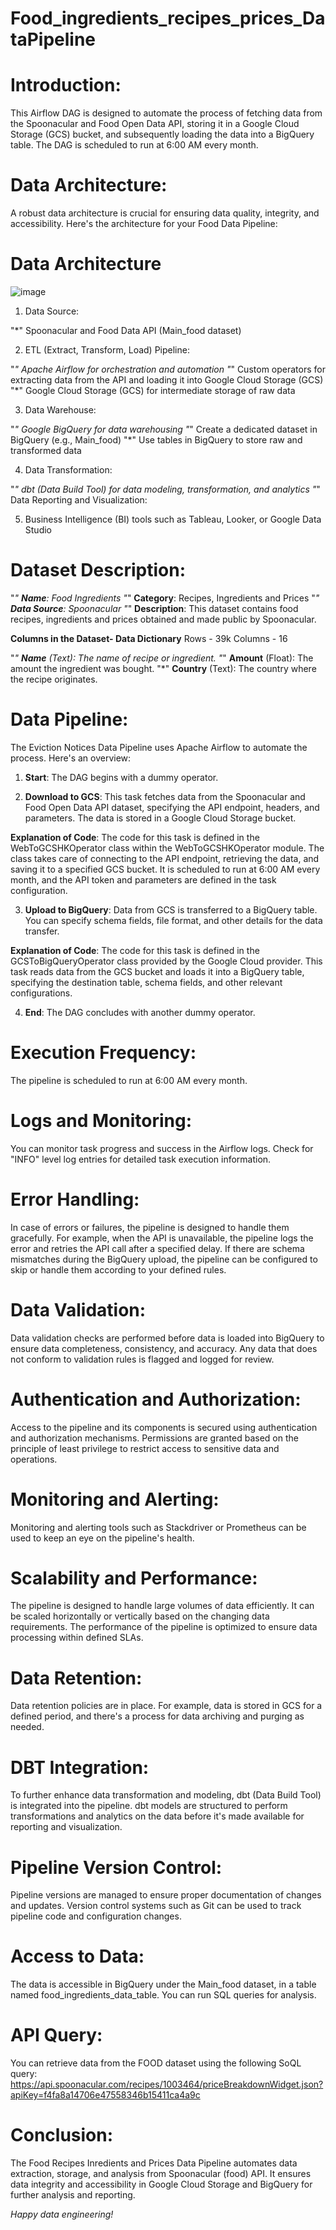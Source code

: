 # Food_ingredients_recipes_prices_DataPipeline

# Introduction:
This Airflow DAG is designed to automate the process of fetching data from the Spoonacular and Food Open Data API, storing it in a Google Cloud Storage (GCS) bucket, and subsequently loading the data into a BigQuery table. The DAG is scheduled to run at 6:00 AM every month.

# Data Architecture:
A robust data architecture is crucial for ensuring data quality, integrity, and accessibility. Here's the architecture for your Food Data Pipeline:

# Data Architecture
![image](https://github.com/peterukpong/Food_ingredients_recipes_prices_DataPipeline/assets/66263101/8897f0a0-b443-4207-b148-45857c1db29b)

1. Data Source:

"*" Spoonacular and Food Data API (Main_food dataset)

2. ETL (Extract, Transform, Load) Pipeline:

"*" Apache Airflow for orchestration and automation
"*" Custom operators for extracting data from the API and loading it into Google Cloud Storage (GCS)
"*" Google Cloud Storage (GCS) for intermediate storage of raw data

3. Data Warehouse:

"*" Google BigQuery for data warehousing
"*" Create a dedicated dataset in BigQuery (e.g., Main_food)
"*" Use tables in BigQuery to store raw and transformed data

4. Data Transformation:

"*" dbt (Data Build Tool) for data modeling, transformation, and analytics
"*" Data Reporting and Visualization:

5. Business Intelligence (BI) tools such as Tableau, Looker, or Google Data Studio

# Dataset Description:
"*" **Name**: Food Ingredients
"*" **Category**: Recipes, Ingredients and Prices
"*" **Data Source**: Spoonacular
"*" **Description**: This dataset contains food recipes, ingredients and prices obtained and made public by Spoonacular.

**Columns in the Dataset- Data Dictionary**
Rows - 39k
Columns - 16

"*" **Name** (Text): The name of recipe or ingredient.
"*" **Amount** (Float): The amount the ingredient was bought.
"*" **Country** (Text): The country where the recipe originates.

# Data Pipeline:
The Eviction Notices Data Pipeline uses Apache Airflow to automate the process. Here's an overview:

1. **Start**: The DAG begins with a dummy operator.

2. **Download to GCS**: This task fetches data from the Spoonacular and Food Open Data API dataset, specifying the API endpoint, headers, and parameters. The data is stored in a Google Cloud Storage bucket.

**Explanation of Code**: The code for this task is defined in the WebToGCSHKOperator class within the WebToGCSHKOperator module. The class takes care of connecting to the API endpoint, retrieving the data, and saving it to a specified GCS bucket. It is scheduled to run at 6:00 AM every month, and the API token and parameters are defined in the task configuration.

3. **Upload to BigQuery**: Data from GCS is transferred to a BigQuery table. You can specify schema fields, file format, and other details for the data transfer.

**Explanation of Code**: The code for this task is defined in the GCSToBigQueryOperator class provided by the Google Cloud provider. This task reads data from the GCS bucket and loads it into a BigQuery table, specifying the destination table, schema fields, and other relevant configurations.

4. **End**: The DAG concludes with another dummy operator.

# Execution Frequency:
The pipeline is scheduled to run at 6:00 AM every month.

# Logs and Monitoring:
You can monitor task progress and success in the Airflow logs. Check for "INFO" level log entries for detailed task execution information.

# Error Handling:
In case of errors or failures, the pipeline is designed to handle them gracefully. For example, when the API is unavailable, the pipeline logs the error and retries the API call after a specified delay. If there are schema mismatches during the BigQuery upload, the pipeline can be configured to skip or handle them according to your defined rules.

# Data Validation:
Data validation checks are performed before data is loaded into BigQuery to ensure data completeness, consistency, and accuracy. Any data that does not conform to validation rules is flagged and logged for review.

# Authentication and Authorization:
Access to the pipeline and its components is secured using authentication and authorization mechanisms. Permissions are granted based on the principle of least privilege to restrict access to sensitive data and operations.

# Monitoring and Alerting:
Monitoring and alerting tools such as Stackdriver or Prometheus can be used to keep an eye on the pipeline's health.

# Scalability and Performance:
The pipeline is designed to handle large volumes of data efficiently. It can be scaled horizontally or vertically based on the changing data requirements. The performance of the pipeline is optimized to ensure data processing within defined SLAs.

# Data Retention:
Data retention policies are in place. For example, data is stored in GCS for a defined period, and there's a process for data archiving and purging as needed.

# DBT Integration:
To further enhance data transformation and modeling, dbt (Data Build Tool) is integrated into the pipeline. dbt models are structured to perform transformations and analytics on the data before it's made available for reporting and visualization.

# Pipeline Version Control:
Pipeline versions are managed to ensure proper documentation of changes and updates. Version control systems such as Git can be used to track pipeline code and configuration changes.

# Access to Data:
The data is accessible in BigQuery under the Main_food dataset, in a table named food_ingredients_data_table. You can run SQL queries for analysis.

# API Query:
You can retrieve data from the FOOD dataset using the following SoQL query: https://api.spoonacular.com/recipes/1003464/priceBreakdownWidget.json?apiKey=f4fa8a14706e47558346b15411ca4a9c

# Conclusion:
The Food Recipes Inredients and Prices Data Pipeline automates data extraction, storage, and analysis from Spoonacular (food) API. It ensures data integrity and accessibility in Google Cloud Storage and BigQuery for further analysis and reporting.

_Happy data engineering!_
